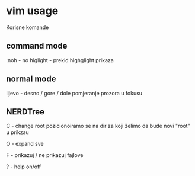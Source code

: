 # vim usage

Korisne komande

## command mode

:noh - no higlight - prekid highglight prikaza 


## normal mode

<c-W> lijevo - desno / gore / dole  pomjeranje prozora u fokusu


## NERDTree

C - change root pozicionoiramo se na dir za koji želimo da bude novi "root" u prikzau

O - expand sve 

F - prikazuj / ne prikazuj fajlove

? - help on/off



 

